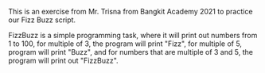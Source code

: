 This is an exercise from Mr. Trisna from Bangkit Academy 2021 to practice our Fizz Buzz script.

FizzBuzz is a simple programming task, where it will print out numbers from 1 to 100, for multiple of 3, the program will print "Fizz", for multiple of 5, program will print "Buzz", and for numbers that are multiple of 3 and 5, the program will print out "FizzBuzz".
